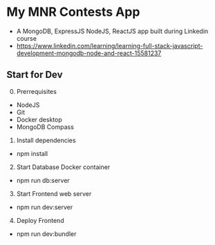 # My MNR Contests App

- A MongoDB, ExpressJS NodeJS, ReactJS app built during Linkedin course
- https://www.linkedin.com/learning/learning-full-stack-javascript-development-mongodb-node-and-react-15581237

## Start for Dev

0. Prerrequisites

- NodeJS
- Git
- Docker desktop
- MongoDB Compass

1. Install dependencies

- npm install

2. Start Database Docker container

- npm run db:server

3. Start Frontend web server

- npm run dev:server

4. Deploy Frontend

- npm run dev:bundler
